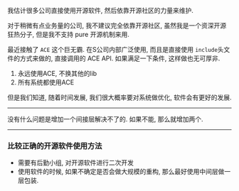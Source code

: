 我估计很多公司直接使用开源软件, 然后依靠开源社区的力量来维护.

对于稍微有点业务量的公司, 我不建议完全依靠开源社区, 虽然我是一个资深开源狂热分子, 但是我不支持 pure 开源机制来用.

最近接触了 `ACE` 这个巨无霸. 在S公司内部广泛使用, 而且是直接使用 `include`头文件的方式来做的, 直接调用的 ACE API.  如果满足一下条件, 这样做也无可厚非.
1. 永远使用ACE, 不换其他的lib
2. 所有系统都使用ACE

但是我们知道, 随着时间发展, 我们很大概率要对系统做优化, 软件会有更好的发展.

----

没有什么问题是增加一个间接层解决不了的. 如果不能, 那么就增加两个.

---

### 比较正确的开源软件使用方法
- 需要有后勤小组, 对开源软件进行二次开发
- 使用软件的时候, 如果不确定是否会做大规模的重构, 那么最好使用中间层做一层包装.
